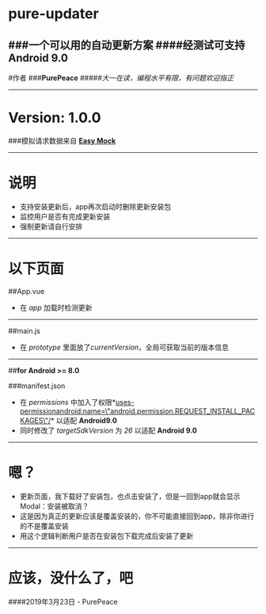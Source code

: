 ﻿# pure-updater
###**一个可以用的自动更新方案**
####经测试可支持 Android 9.0
----------


#作者
###**PurePeace**
#####*大一在读，编程水平有限，有问题欢迎指正*

----------

# Version: 1.0.0

###模拟请求数据来自 [**Easy Mock**](https://easy-mock.com/)


----------


# 说明

- 支持安装更新后，app再次启动时删除更新安装包
- 监控用户是否有完成更新安装
- 强制更新请自行安排


----------


# 以下页面

##App.vue
- 在 *app* 加载时检测更新
  

----------


##main.js
- 在 *prototype* 里面放了*currentVersion*，全局可获取当前的版本信息


----------


##**for Android >= 8.0**
  
###manifest.json
  
  - 在 *permissions* 中加入了权限*<uses-permissionandroid:name=\"android.permission.REQUEST_INSTALL_PACKAGES\"/>* 以适配 **Android9.0**
  - 同时修改了 *targetSdkVersion* 为 *26* 以适配 **Android 9.0**
 

----------


# 嗯？

- 更新页面，我下载好了安装包，也点击安装了，但是一回到app就会显示Modal：安装被取消？
- 这是因为真正的更新应该是覆盖安装的，你不可能直接回到app，除非你进行的不是覆盖安装
- 用这个逻辑判断用户是否在安装包下载完成后安装了更新


----------


# 应该，没什么了，吧

####2019年3月23日 - PurePeace